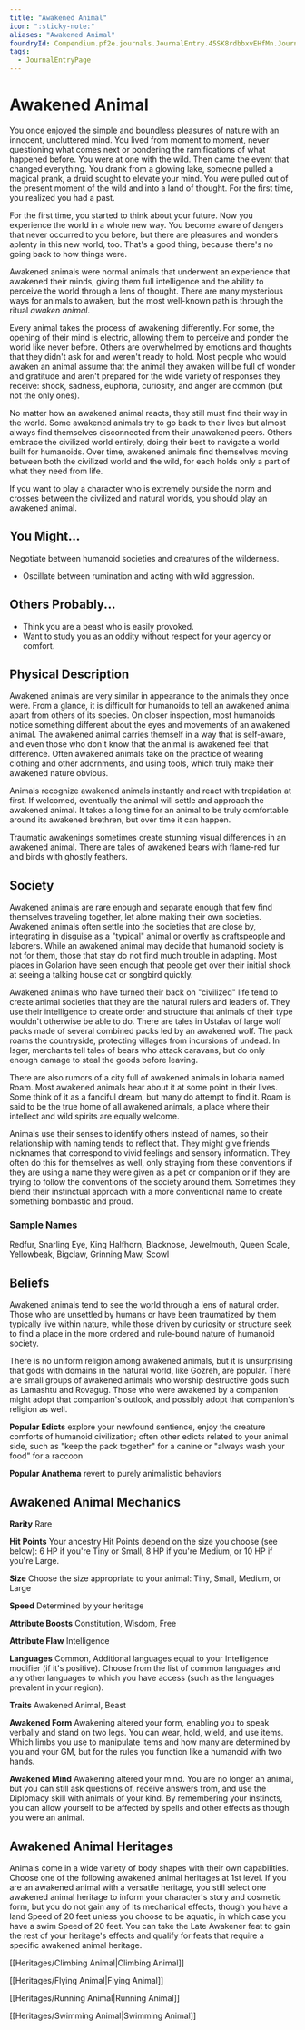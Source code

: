 ```yaml
---
title: "Awakened Animal"
icon: ":sticky-note:"
aliases: "Awakened Animal"
foundryId: Compendium.pf2e.journals.JournalEntry.45SK8rdbbxvEHfMn.JournalEntryPage.jX3VHEFgpqqUy0aP
tags:
  - JournalEntryPage
---
```


# Awakened Animal
You once enjoyed the simple and boundless pleasures of nature with an innocent, uncluttered mind. You lived from moment to moment, never questioning what comes next or pondering the ramifications of what happened before. You were at one with the wild. Then came the event that changed everything. You drank from a glowing lake, someone pulled a magical prank, a druid sought to elevate your mind. You were pulled out of the present moment of the wild and into a land of thought. For the first time, you realized you had a past.

For the first time, you started to think about your future. Now you experience the world in a whole new way. You become aware of dangers that never occurred to you before, but there are pleasures and wonders aplenty in this new world, too. That's a good thing, because there's no going back to how things were.

Awakened animals were normal animals that underwent an experience that awakened their minds, giving them full intelligence and the ability to perceive the world through a lens of thought. There are many mysterious ways for animals to awaken, but the most well-known path is through the ritual _awaken animal_.

Every animal takes the process of awakening differently. For some, the opening of their mind is electric, allowing them to perceive and ponder the world like never before. Others are overwhelmed by emotions and thoughts that they didn't ask for and weren't ready to hold. Most people who would awaken an animal assume that the animal they awaken will be full of wonder and gratitude and aren't prepared for the wide variety of responses they receive: shock, sadness, euphoria, curiosity, and anger are common (but not the only ones).

No matter how an awakened animal reacts, they still must find their way in the world. Some awakened animals try to go back to their lives but almost always find themselves disconnected from their unawakened peers. Others embrace the civilized world entirely, doing their best to navigate a world built for humanoids. Over time, awakened animals find themselves moving between both the civilized world and the wild, for each holds only a part of what they need from life.

If you want to play a character who is extremely outside the norm and crosses between the civilized and natural worlds, you should play an awakened animal.

## You Might...

Negotiate between humanoid societies and creatures of the wilderness.

*   Oscillate between rumination and acting with wild aggression.

## Others Probably...

*   Think you are a beast who is easily provoked.
*   Want to study you as an oddity without respect for your agency or comfort.

## Physical Description

Awakened animals are very similar in appearance to the animals they once were. From a glance, it is difficult for humanoids to tell an awakened animal apart from others of its species. On closer inspection, most humanoids notice something different about the eyes and movements of an awakened animal. The awakened animal carries themself in a way that is self-aware, and even those who don't know that the animal is awakened feel that difference. Often awakened animals take on the practice of wearing clothing and other adornments, and using tools, which truly make their awakened nature obvious.

Animals recognize awakened animals instantly and react with trepidation at first. If welcomed, eventually the animal will settle and approach the awakened animal. It takes a long time for an animal to be truly comfortable around its awakened brethren, but over time it can happen.

Traumatic awakenings sometimes create stunning visual differences in an awakened animal. There are tales of awakened bears with flame-red fur and birds with ghostly feathers.

## Society

Awakened animals are rare enough and separate enough that few find themselves traveling together, let alone making their own societies. Awakened animals often settle into the societies that are close by, integrating in disguise as a "typical" animal or overtly as craftspeople and laborers. While an awakened animal may decide that humanoid society is not for them, those that stay do not find much trouble in adapting. Most places in Golarion have seen enough that people get over their initial shock at seeing a talking house cat or songbird quickly.

Awakened animals who have turned their back on "civilized" life tend to create animal societies that they are the natural rulers and leaders of. They use their intelligence to create order and structure that animals of their type wouldn't otherwise be able to do. There are tales in Ustalav of large wolf packs made of several combined packs led by an awakened wolf. The pack roams the countryside, protecting villages from incursions of undead. In Isger, merchants tell tales of bears who attack caravans, but do only enough damage to steal the goods before leaving.

There are also rumors of a city full of awakened animals in Iobaria named Roam. Most awakened animals hear about it at some point in their lives. Some think of it as a fanciful dream, but many do attempt to find it. Roam is said to be the true home of all awakened animals, a place where their intellect and wild spirits are equally welcome.

Animals use their senses to identify others instead of names, so their relationship with naming tends to reflect that. They might give friends nicknames that correspond to vivid feelings and sensory information. They often do this for themselves as well, only straying from these conventions if they are using a name they were given as a pet or companion or if they are trying to follow the conventions of the society around them. Sometimes they blend their instinctual approach with a more conventional name to create something bombastic and proud.

### Sample Names

Redfur, Snarling Eye, King Halfhorn, Blacknose, Jewelmouth, Queen Scale, Yellowbeak, Bigclaw, Grinning Maw, Scowl

## Beliefs

Awakened animals tend to see the world through a lens of natural order. Those who are unsettled by humans or have been traumatized by them typically live within nature, while those driven by curiosity or structure seek to find a place in the more ordered and rule-bound nature of humanoid society.

There is no uniform religion among awakened animals, but it is unsurprising that gods with domains in the natural world, like Gozreh, are popular. There are small groups of awakened animals who worship destructive gods such as Lamashtu and Rovagug. Those who were awakened by a companion might adopt that companion's outlook, and possibly adopt that companion's religion as well.

**Popular Edicts** explore your newfound sentience, enjoy the creature comforts of humanoid civilization; often other edicts related to your animal side, such as "keep the pack together" for a canine or "always wash your food" for a raccoon

**Popular Anathema** revert to purely animalistic behaviors

## Awakened Animal Mechanics

**Rarity** Rare

**Hit Points** Your ancestry Hit Points depend on the size you choose (see below): 6 HP if you're Tiny or Small, 8 HP if you're Medium, or 10 HP if you're Large.

**Size** Choose the size appropriate to your animal: Tiny, Small, Medium, or Large

**Speed** Determined by your heritage

**Attribute Boosts** Constitution, Wisdom, Free

**Attribute Flaw** Intelligence

**Languages** Common, Additional languages equal to your Intelligence modifier (if it's positive). Choose from the list of common languages and any other languages to which you have access (such as the languages prevalent in your region).

**Traits** Awakened Animal, Beast

**Awakened Form** Awakening altered your form, enabling you to speak verbally and stand on two legs. You can wear, hold, wield, and use items. Which limbs you use to manipulate items and how many are determined by you and your GM, but for the rules you function like a humanoid with two hands.

**Awakened Mind** Awakening altered your mind. You are no longer an animal, but you can still ask questions of, receive answers from, and use the Diplomacy skill with animals of your kind. By remembering your instincts, you can allow yourself to be affected by spells and other effects as though you were an animal.

## Awakened Animal Heritages

Animals come in a wide variety of body shapes with their own capabilities. Choose one of the following awakened animal heritages at 1st level. If you are an awakened animal with a versatile heritage, you still select one awakened animal heritage to inform your character's story and cosmetic form, but you do not gain any of its mechanical effects, though you have a land Speed of 20 feet unless you choose to be aquatic, in which case you have a swim Speed of 20 feet. You can take the Late Awakener feat to gain the rest of your heritage's effects and qualify for feats that require a specific awakened animal heritage.

[[Heritages/Climbing Animal|Climbing Animal]]

[[Heritages/Flying Animal|Flying Animal]]

[[Heritages/Running Animal|Running Animal]]

[[Heritages/Swimming Animal|Swimming Animal]]